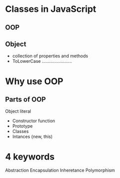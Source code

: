 # Classes in JavaScript

## OOP

## Object
- collection of properties and methods
- ToLowerCase ........................


# Why use OOP

## Parts of OOP
Object literal

- Constructor function
- Prototype
- Classes
- Intances (new, this)


# 4 keywords
Abstraction 
Encapsulation
Inheretance
Polymorphism
